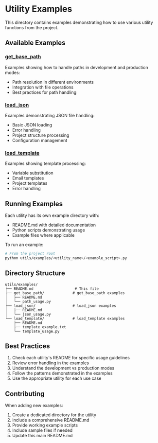 # Utility Examples

This directory contains examples demonstrating how to use various utility functions from the project.

## Available Examples

### [get_base_path](get_base_path/README.md)
Examples showing how to handle paths in development and production modes:
- Path resolution in different environments
- Integration with file operations
- Best practices for path handling

### [load_json](load_json/README.md)
Examples demonstrating JSON file handling:
- Basic JSON loading
- Error handling
- Project structure processing
- Configuration management

### [load_template](load_template/README.md)
Examples showing template processing:
- Variable substitution
- Email templates
- Project templates
- Error handling

## Running Examples

Each utility has its own example directory with:
- README.md with detailed documentation
- Python scripts demonstrating usage
- Example files where applicable

To run an example:
```bash
# From the project root
python utils/examples/<utility_name>/<example_script>.py
```

## Directory Structure

```
utils/examples/
├── README.md                   # This file
├── get_base_path/             # get_base_path examples
│   ├── README.md
│   └── path_usage.py
├── load_json/                 # load_json examples
│   ├── README.md
│   └── json_usage.py
└── load_template/             # load_template examples
    ├── README.md
    ├── template_example.txt
    └── template_usage.py
```

## Best Practices

1. Check each utility's README for specific usage guidelines
2. Review error handling in the examples
3. Understand the development vs production modes
4. Follow the patterns demonstrated in the examples
5. Use the appropriate utility for each use case

## Contributing

When adding new examples:
1. Create a dedicated directory for the utility
2. Include a comprehensive README.md
3. Provide working example scripts
4. Include sample files if needed
5. Update this main README.md
